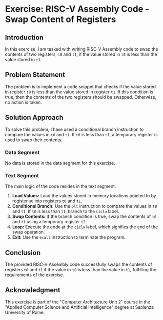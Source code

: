 
<h1>Exercise: RISC-V Assembly Code - Swap Content of Registers</h1>

<h2>Introduction</h2>
<p>In this exercise, I am tasked with writing RISC-V Assembly code to swap the contents of two registers, <code>t0</code> and <code>t1</code>, if the value stored in <code>t0</code> is less than the value stored in <code>t1</code>.</p>

<h2>Problem Statement</h2>
<p>The problem is to implement a code snippet that checks if the value stored in register <code>t0</code> is less than the value stored in register <code>t1</code>. If this condition is true, then the contents of the two registers should be swapped. Otherwise, no action is taken.</p>

<h2>Solution Approach</h2>
<p>To solve this problem, I have used a conditional branch instruction to compare the values in <code>t0</code> and <code>t1</code>. If <code>t0</code> is less than <code>t1</code>, a temporary register is used to swap their contents.</p>

<h3>Data Segment</h3>
<p>No data is stored in the data segment for this exercise.</p>

<h3>Text Segment</h3>
<p>The main logic of the code resides in the text segment.</p>
<ol>
  <li><strong>Load Values:</strong> Load the values stored in memory locations pointed to by register <code>s0</code> into registers <code>t0</code> and <code>t1</code>.</li>
  <li><strong>Conditional Branch:</strong> Use the <code>blt</code> instruction to compare the values in <code>t0</code> and <code>t1</code>. If <code>t0</code> is less than <code>t1</code>, branch to the <code>ciclo</code> label.</li>
  <li><strong>Swap Contents:</strong> If the branch condition is true, swap the contents of <code>t0</code> and <code>t1</code> using a temporary register <code>t2</code>.</li>
  <li><strong>Loop:</strong> Execute the code at the <code>ciclo</code> label, which signifies the end of the swap operation.</li>
  <li><strong>Exit:</strong> Use the <code>ecall</code> instruction to terminate the program.</li>
</ol>

<h2>Conclusion</h2>
<p>The provided RISC-V Assembly code successfully swaps the contents of registers <code>t0</code> and <code>t1</code> if the value in <code>t0</code> is less than the value in <code>t1</code>, fulfilling the requirements of the exercise.</p>

<h2>Acknowledgment</h2>
<p>This exercise is part of the "Computer Architecture Unit 2" course in the "Applied Computer Science and Artificial Intelligence" degree at Sapienza University of Rome.</p>
